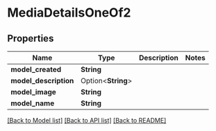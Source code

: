 # MediaDetailsOneOf2

## Properties

Name | Type | Description | Notes
------------ | ------------- | ------------- | -------------
**model_created** | **String** |  | 
**model_description** | Option<**String**> |  | 
**model_image** | **String** |  | 
**model_name** | **String** |  | 

[[Back to Model list]](../README.md#documentation-for-models) [[Back to API list]](../README.md#documentation-for-api-endpoints) [[Back to README]](../README.md)



